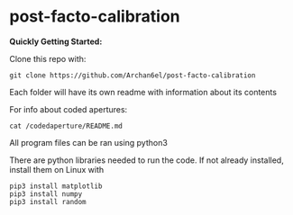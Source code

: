 # post-facto-calibration

**Quickly Getting Started:**

Clone this repo with:

`git clone https://github.com/Archan6el/post-facto-calibration`

Each folder will have its own readme with information about its contents

For info about coded apertures:

`cat /codedaperture/README.md`

All program files can be ran using python3


There are python libraries needed to run the code. If not already installed, install them on Linux with
```
pip3 install matplotlib
pip3 install numpy 
pip3 install random
```
